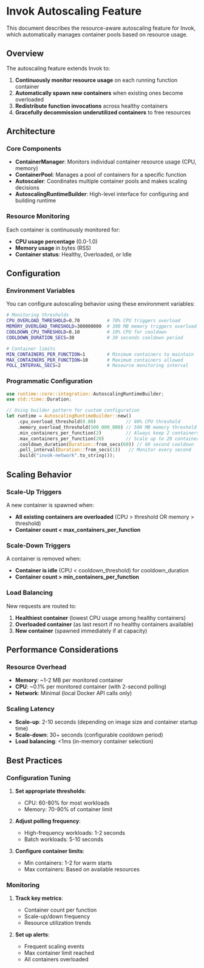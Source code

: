 # Invok Autoscaling Feature

This document describes the resource-aware autoscaling feature for Invok, which automatically manages container pools based on resource usage.

## Overview

The autoscaling feature extends Invok to:

1. **Continuously monitor resource usage** on each running function container
2. **Automatically spawn new containers** when existing ones become overloaded
3. **Redistribute function invocations** across healthy containers
4. **Gracefully decommission underutilized containers** to free resources

## Architecture

### Core Components

- **ContainerManager**: Monitors individual container resource usage (CPU, memory)
- **ContainerPool**: Manages a pool of containers for a specific function
- **Autoscaler**: Coordinates multiple container pools and makes scaling decisions
- **AutoscalingRuntimeBuilder**: High-level interface for configuring and building runtime

### Resource Monitoring

Each container is continuously monitored for:
- **CPU usage percentage** (0.0-1.0)
- **Memory usage** in bytes (RSS)
- **Container status**: Healthy, Overloaded, or Idle

## Configuration

### Environment Variables

You can configure autoscaling behavior using these environment variables:

```bash
# Monitoring thresholds
CPU_OVERLOAD_THRESHOLD=0.70          # 70% CPU triggers overload
MEMORY_OVERLOAD_THRESHOLD=300000000  # 300 MB memory triggers overload
COOLDOWN_CPU_THRESHOLD=0.10          # 10% CPU for cooldown
COOLDOWN_DURATION_SECS=30            # 30 seconds cooldown period

# Container limits
MIN_CONTAINERS_PER_FUNCTION=1        # Minimum containers to maintain
MAX_CONTAINERS_PER_FUNCTION=10       # Maximum containers allowed
POLL_INTERVAL_SECS=2                 # Resource monitoring interval
```

### Programmatic Configuration

```rust
use runtime::core::integration::AutoscalingRuntimeBuilder;
use std::time::Duration;

// Using builder pattern for custom configuration
let runtime = AutoscalingRuntimeBuilder::new()
    .cpu_overload_threshold(0.80)           // 80% CPU threshold
    .memory_overload_threshold(500_000_000) // 500 MB memory threshold
    .min_containers_per_function(2)         // Always keep 2 containers warm
    .max_containers_per_function(20)        // Scale up to 20 containers max
    .cooldown_duration(Duration::from_secs(60)) // 60 second cooldown
    .poll_interval(Duration::from_secs(1))   // Monitor every second
    .build("invok-network".to_string());
```

## Scaling Behavior

### Scale-Up Triggers

A new container is spawned when:
- **All existing containers are overloaded** (CPU > threshold OR memory > threshold)
- **Container count < max_containers_per_function**

### Scale-Down Triggers

A container is removed when:
- **Container is idle** (CPU < cooldown_threshold) for cooldown_duration
- **Container count > min_containers_per_function**

### Load Balancing

New requests are routed to:
1. **Healthiest container** (lowest CPU usage among healthy containers)
2. **Overloaded container** (as last resort if no healthy containers available)
3. **New container** (spawned immediately if at capacity)


## Performance Considerations

### Resource Overhead

- **Memory**: ~1-2 MB per monitored container
- **CPU**: ~0.1% per monitored container (with 2-second polling)
- **Network**: Minimal (local Docker API calls only)

### Scaling Latency

- **Scale-up**: 2-10 seconds (depending on image size and container startup time)
- **Scale-down**: 30+ seconds (configurable cooldown period)
- **Load balancing**: <1ms (in-memory container selection)

## Best Practices

### Configuration Tuning

1. **Set appropriate thresholds**: 
   - CPU: 60-80% for most workloads
   - Memory: 70-90% of container limit

2. **Adjust polling frequency**:
   - High-frequency workloads: 1-2 seconds
   - Batch workloads: 5-10 seconds

3. **Configure container limits**:
   - Min containers: 1-2 for warm starts
   - Max containers: Based on available resources

### Monitoring

1. **Track key metrics**:
   - Container count per function
   - Scale-up/down frequency
   - Resource utilization trends

2. **Set up alerts**:
   - Frequent scaling events
   - Max container limit reached
   - All containers overloaded
